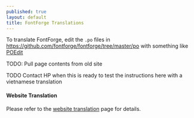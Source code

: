 ```yaml
---
published: true
layout: default
title: FontForge Translations
---
```


To translate FontForge, edit the `.po` files in https://github.com/fontforge/fontforge/tree/master/po with something like [POEdit](http://en.wikipedia.org/wiki/Poedit) 

TODO: Pull page contents from old site

TODO Contact HP when this is ready to test the instructions here with a vietnamese translation

#### Website Translation

Please refer to the [website translation](/en-US/about/site/) page for details.
